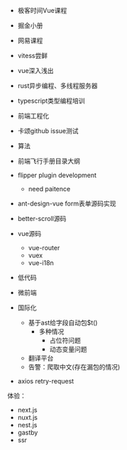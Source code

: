 - 极客时间Vue课程
- 掘金小册
- 网易课程
- vitess尝鲜
- vue深入浅出
- rust异步编程、多线程服务器
- typescript类型编程培训
- 前端工程化
- 卡颂github issue测试
- 算法
- 前端飞行手册目录大纲
- flipper plugin development
  - need paitence
- ant-design-vue form表单源码实现
- better-scroll源码

- vue源码
  - vue-router
  - vuex
  - vue-i18n
- 低代码
- 微前端

- 国际化
  - 基于ast给字段自动包$t()
    - 多种情况
      - 占位符问题
      - 动态变量问题
  - 翻译平台
  - 告警：爬取中文(存在漏包的情况)
- axios retry-request

体验：
- next.js
- nuxt.js
- nest.js
- gastby
- ssr
